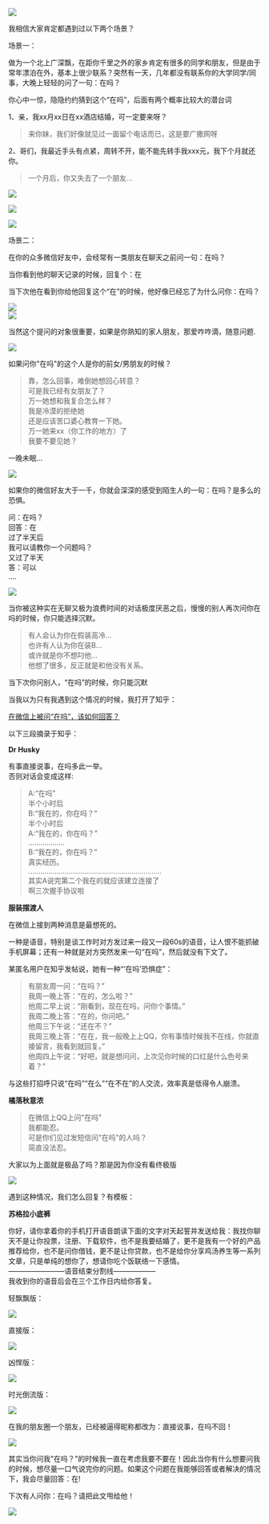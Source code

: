 ![](../md/img/ityouknow/nicai.jpg)

我相信大家肯定都遇到过以下两个场景？

场景一：

做为一个北上广深飘，在距你千里之外的家乡肯定有很多的同学和朋友，但是由于常年漂泊在外，基本上很少联系？突然有一天，几年都没有联系你的大学同学/同事，大晚上轻轻的问了一句：在吗？

你心中一惊，隐隐约约猜到这个“在吗”，后面有两个概率比较大的潜台词

1、亲，我xx月xx日在xx酒店结婚，可一定要来呀？

> 来你妹，我们好像就见过一面留个电话而已，这是要广撒网呀

2、哥们，我最近手头有点紧，周转不开，能不能先转手我xxx元，我下个月就还你。

> 一个月后，你又失去了一个朋友...

![](../md/img/ityouknow/jieqian.jpg)

![](../md/img/ityouknow/jieqian3.jpg)

![](../md/img/ityouknow/jieqian2.jpg)

场景二：

在你的众多微信好友中，会经常有一类朋友在聊天之前问一句：在吗？

当你看到他的聊天记录的时候，回复个：在

当下次他在看到你给他回复这个“在”的时候，他好像已经忘了为什么问你：在吗？

![](http://www.ityouknow.com/assets/images/2018/smile/zai7.jpg)  
![](../md/img/ityouknow/zai3.jpg)

当然这个提问的对象很重要，如果是你熟知的家人朋友，那爱咋咋滴，随意问题.

![](../md/img/ityouknow/zai9.png)

如果问你"在吗"的这个人是你的前女/男朋友的时候？

> 靠，怎么回事，难倒她想回心转意？  
>  可是我已经有女朋友了？  
>  万一她想和我复合怎么样？  
>  我是冷漠的拒绝她  
>  还是应该苦口婆心教育一下她。  
>  万一她来xx（你工作的地方）了  
>  我要不要见她？

一晚未眠...

![](../md/img/ityouknow/wenen.gif)

如果你的微信好友大于一千，你就会深深的感受到陌生人的一句：在吗？是多么的恐惧。

问：在吗？  
回答：在  
过了半天后  
我可以请教你一个问题吗？  
又过了半天  
答：可以  
....

![](../md/img/ityouknow/xiaochuan.jpg)

当你被这种实在无聊又极为浪费时间的对话极度厌恶之后，慢慢的别人再次问你在吗的时候，你只能选择沉默。

> 有人会认为你在假装高冷...  
>  也许有人认为你在装B...  
>  或许就是你不想叼他...  
>  他想了很多，反正就是和他没有关系。

当下次你问别人，“在吗”的时候，你只能沉默

当我以为只有我遇到这个情况的时候，我打开了知乎：

[在微信上被问“在吗”，该如何回答？](https://www.zhihu.com/question/49356479/answer/389688859)

以下三段摘录于知乎：

**Dr Husky**

有事直接说事，在吗多此一举。  
否则对话会变成这样:

> A:“在吗”  
>  半个小时后  
>  B:“我在的，你在吗？”  
>  半个小时后  
>  A:“我在的，你在吗？”  
>  ………………  
>  B:“我在的，你在吗？”  
>  真实经历。  
>  …………………………………………………………  
>  其实A说完第二个我在的就应该建立连接了  
>  啊三次握手协议啦

**服装摆渡人**

在微信上接到两种消息是最想死的。

一种是语音，特别是谈工作时对方发过来一段又一段60s的语音，让人恨不能抓破手机屏幕；还有一种就是对方突然发来一句“在吗”，然后就没有下文了。

某匿名用户在知乎发帖说，她有一种“‘在吗’恐惧症”：

> 有朋友周一问：“在吗？”  
>  我周一晚上答：“在的，怎么啦？”  
>  他周二早上说：“刚看到，现在在吗，问你个事情。”  
>  我周二晚上答：“在的，你问吧。”  
>  他周三下午说：“还在不？”  
>  我周三晚上答：“在在，我一般晚上上QQ，你有事情时候我不在线，你就直接留言，我看到就回复。”  
>  他周四上午说：“好吧，就是想问问，上次见你时候的口红是什么色号来着？”

与这些打招呼只说“在吗”“在么”“在不在”的人交流，效率真是低得令人崩溃。

**橘落秋意浓**

> 在微信上QQ上问"在吗"  
>  我都能忍。  
>  可是你们见过发短信问"在吗"的人吗？  
>  简直没法忍。

大家以为上面就是极品了吗？那是因为你没有看终极版

![](../md/img/ityouknow/zai.jpg)

遇到这种情况，我们怎么回复？有模板：

**苏格拉小底裤**

你好，请你拿着你的手机打开语音朗读下面的文字对天起誓并发送给我：我找你聊天不是让你投票，注册、下载软件，也不是我要结婚了，更不是我有一个好的产品推荐给你，也不是问你借钱，更不是让你贷款，也不是给你分享鸡汤养生等一系列文章，只是单纯的想你了，想请你吃个饭联络一下感情。  
————————语音结束分割线——————  
我收到你的语音后会在三个工作日内给你答复。

轻飘飘版：

![](../md/img/ityouknow/zai9.jpg)

直接版：

![](../md/img/ityouknow/zai5.jpeg)

凶悍版：

![](../md/img/ityouknow/zai4.png)

时光倒流版：

![](../md/img/ityouknow/gonghao.jpg)

在我的朋友圈一个朋友，已经被逼得昵称都改为：直接说事，在吗不回！

![](../md/img/ityouknow/zmbh.png)

其实当你问我"在吗？"的时候我一直在考虑我要不要在！因此当你有什么想要问我的时候，想尽量一口气说完你的问题。如果这个问题在我能够回答或者解决的情况下，我会尽量回答：在!

下次有人问你：在吗？请把此文甩给他！

![](../md/img/ityouknow/zai11.jpeg)

